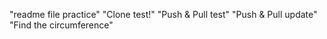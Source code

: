 "readme file practice" 
"Clone test!"
"Push & Pull test"
"Push & Pull update"
"Find the circumference"
